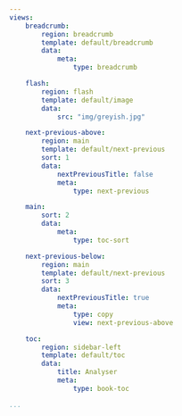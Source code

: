 ```yaml
---
views:
    breadcrumb:
        region: breadcrumb
        template: default/breadcrumb
        data:
            meta:
                type: breadcrumb

    flash:
        region: flash
        template: default/image
        data:
            src: "img/greyish.jpg"

    next-previous-above:
        region: main
        template: default/next-previous
        sort: 1
        data:
            nextPreviousTitle: false
            meta:
                type: next-previous

    main:
        sort: 2
        data:
            meta:
                type: toc-sort

    next-previous-below:
        region: main
        template: default/next-previous
        sort: 3
        data:
            nextPreviousTitle: true
            meta:
                type: copy
                view: next-previous-above

    toc:
        region: sidebar-left
        template: default/toc
        data:
            title: Analyser
            meta:
                type: book-toc

...
```

